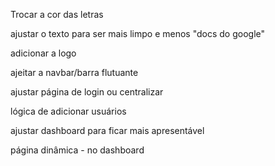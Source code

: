 Trocar a cor das letras

ajustar o texto para ser mais limpo e menos "docs do google"

adicionar a logo

ajeitar a navbar/barra flutuante

ajustar página de login ou centralizar

lógica de adicionar usuários

ajustar dashboard para ficar mais apresentável 


página dinâmica - no dashboard
